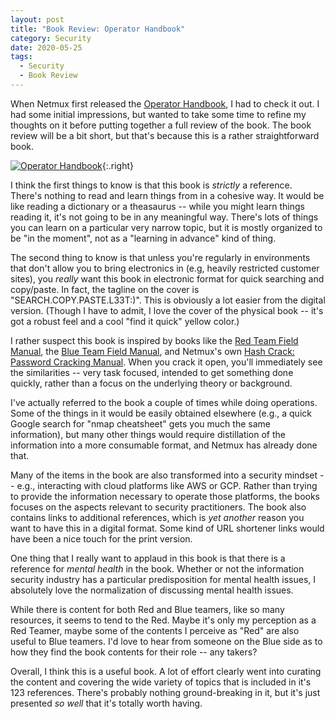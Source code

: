 ```yaml
---
layout: post
title: "Book Review: Operator Handbook"
category: Security
date: 2020-05-25
tags:
  - Security
  - Book Review
---
```


When Netmux first released the [Operator Handbook](https://amzn.to/2XrjxNI), I
had to check it out.  I had some initial impressions, but wanted to take some
time to refine my thoughts on it before putting together a full review of the
book.  The book review will be a bit short, but that's because this is a rather
straightforward book.

[![Operator Handbook](//ws-na.amazon-adsystem.com/widgets/q?_encoding=UTF8&ASIN=B086SG77HS&Format=_SL160_&ID=AsinImage&MarketPlace=US&ServiceVersion=20070822&WS=1&tag=systemovecom-20&language=en_US)](https://amzn.to/2XrjxNI){:.right}

I think the first things to know is that this book is *strictly* a reference.
There's nothing to read and learn things from in a cohesive way.  It would be
like reading a dictionary or a theasaurus -- while you might learn things
reading it, it's not going to be in any meaningful way.  There's lots of things
you can learn on a particular very narrow topic, but it is mostly organized to
be "in the moment", not as a "learning in advance" kind of thing.

The second thing to know is that unless you're regularly in environments that
don't allow you to bring electronics in (e.g, heavily restricted customer
sites), you *really* want this book in electronic format for quick searching and
copy/paste.  In fact, the tagline on the cover is "SEARCH.COPY.PASTE.L33T:)".
This is obviously a lot easier from the digital version.  (Though I have to
admit, I love the cover of the physical book -- it's got a robust feel and a
cool "find it quick" yellow color.)

I rather suspect this book is inspired by books like the [Red Team Field
Manual](https://amzn.to/2Xv89jI), the [Blue Team Field
Manual](https://amzn.to/3c2mlpu), and Netmux's own [Hash Crack: Password
Cracking Manual](https://amzn.to/3ghMV1z).  When you crack it open, you'll
immediately see the similarities -- very task focused, intended to get something
done quickly, rather than a focus on the underlying theory or background.

I've actually referred to the book a couple of times while doing operations.
Some of the things in it would be easily obtained elsewhere (e.g., a quick
Google search for "nmap cheatsheet" gets you much the same information), but
many other things would require distillation of the information into a more
consumable format, and Netmux has already done that.

Many of the items in the book are also transformed into a security mindset --
e.g., interacting with cloud platforms like AWS or GCP.  Rather than trying to
provide the information necessary to operate those platforms, the books focuses
on the aspects relevant to security practitioners.  The book also contains links
to additional references, which is *yet another* reason you want to have this in
a digital format.  Some kind of URL shortener links would have been a nice touch
for the print version.

One thing that I really want to applaud in this book is that there is a
reference for *mental health* in the book.  Whether or not the information
security industry has a particular predisposition for mental health issues, I
absolutely love the normalization of discussing mental health issues.

While there is content for both Red and Blue teamers, like so many resources, it
seems to tend to the Red.  Maybe it's only my perception as a Red Teamer, maybe
some of the contents I perceive as "Red" are also useful to Blue teamers.  I'd
love to hear from someone on the Blue side as to how they find the book contents
for their role -- any takers?

Overall, I think this is a useful book.  A lot of effort clearly went into
curating the content and covering the wide variety of topics that is included in
it's 123 references.  There's probably nothing ground-breaking in it, but it's
just presented *so well* that it's totally worth having.
